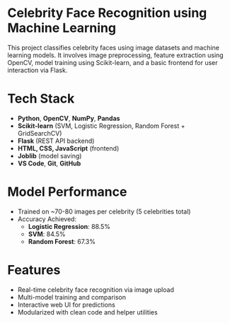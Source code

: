 # Celebrity Face Recognition using Machine Learning

This project classifies celebrity faces using image datasets and machine learning models. It involves image preprocessing, feature extraction using OpenCV, model training using Scikit-learn, and a basic frontend for user interaction via Flask.

# Tech Stack

- **Python**, **OpenCV**, **NumPy**, **Pandas**
- **Scikit-learn** (SVM, Logistic Regression, Random Forest + GridSearchCV)
- **Flask** (REST API backend)
- **HTML, CSS, JavaScript** (frontend)
- **Joblib** (model saving)
- **VS Code**, **Git**, **GitHub**

# Model Performance

- Trained on ~70-80 images per celebrity (5 celebrities total)
- Accuracy Achieved:
  - **Logistic Regression**: 88.5%
  - **SVM**: 84.5%
  - **Random Forest**: 67.3%

# Features

- Real-time celebrity face recognition via image upload
- Multi-model training and comparison
- Interactive web UI for predictions
- Modularized with clean code and helper utilities


